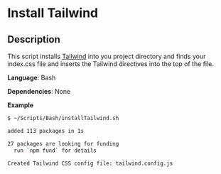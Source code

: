 # Install Tailwind

## Description

This script installs [Tailwind](https://tailwindcss.com) into you project directory and finds your index.css file and inserts the Tailwind directives into the top of the file.

**Language**: Bash

**Dependencies**: None

**Example**

```bash
$ ~/Scripts/Bash/installTailwind.sh

added 113 packages in 1s

27 packages are looking for funding
  run `npm fund` for details

Created Tailwind CSS config file: tailwind.config.js
```
